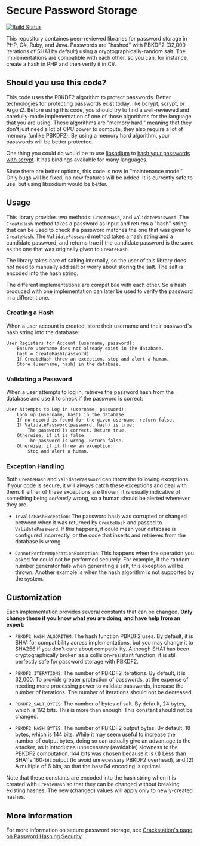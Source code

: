 Secure Password Storage
=======================

[![Build Status](https://travis-ci.org/defuse/password-hashing.svg?branch=compatible-versions)](https://travis-ci.org/defuse/password-hashing)

This repository containes peer-reviewed libraries for password storage in PHP,
C#, Ruby, and Java. Passwords are "hashed" with PBKDF2 (32,000 iterations of
SHA1 by default) using a cryptographically-random salt. The implementations are
compatible with each other, so you can, for instance, create a hash in PHP and
then verify it in C#.

Should you use this code?
--------------------------

This code uses the PBKDF2 algorithm to protect passwords. Better technologies
for protecting passwords exist today, like bcrypt, scrypt, or Argon2. Before
using this code, you should try to find a well-reviewed and carefully-made
implementation of one of those algorithms for the language that you are using.
These algorithms are "memory hard," meaning that they don't just need a lot of
CPU power to compute, they also require a lot of memory (unlike PBKDF2). By
using a memory hard algorithm, your passwords will be better protected.

One thing you could do would be to use
[libsodium](https://github.com/jedisct1/libsodium) to [hash your passwords with
scrypt](https://download.libsodium.org/doc/password_hashing/index.html). It has
bindings available for many languages.

Since there are better options, this code is now in "maintenance mode." Only
bugs will be fixed, no new features will be added. It is currently safe to use,
but using libsodium would be better.

Usage
------

This library provides two methods: `CreateHash`, and `ValidatePassword`. The
`CreateHash` method takes a password as input and returns a "hash" string that
can be used to check if a password matches the one that was given to
`CreateHash`. The `ValidatePassword` method takes a hash string and a candidate
password, and returns true if the candidate password is the same as the one that
was originally given to `CreateHash`.

The library takes care of salting internally, so the user of this library does
not need to manually add salt or worry about storing the salt. The salt is
encoded into the hash string.

The different implementations are compatibile with each other. So a hash
produced with one implementation can later be used to verify the password in
a different one.

### Creating a Hash

When a user account is created, store their username and their password's
hash string into the database:

    User Registers for Account (username, password):
        Ensure username does not already exist in the database.
        hash = CreateHash(password)
        If CreateHash threw an exception, stop and alert a human.
        Store (username, hash) in the database.

### Validating a Password

When a user attempts to log in, retrieve the password hash from the database
and use it to check if the password is correct:

    User Attempts to Log in (username, password):
        Look up (username, hash) in the database.
        If no record is found for the given username, return false.
        If ValidatePassword(password, hash) is true:
            The password is correct. Return true.
        Otherwise, if it is false:
            The password is wrong. Return false.
        Otherwise, if it threw an exception:
            Stop and alert a human.

### Exception Handling

Both `CreateHash` and `ValidatePassword` can throw the following exceptions. If
your code is secure, it will always catch these exceptions and deal with them.
If either of these exceptions are thrown, it is usually indicative of something
being *seriously* wrong, so a human should be alerted whenever they are.

- `InvalidHashException`: The password hash was corrupted or changed
  between when it was returned by `CreateHash` and passed to `ValidatePassword`.
  If this happens, it could mean your database is configured incorrectly, or the
  code that inserts and retrieves from the database is wrong.

- `CannotPerformOperationException`: This happens when the operation you asked
  for could not be performed securely. For example, if the random number
  generator fails when generating a salt, this exception will be thrown. Another
  example is when the hash algorithm is not supported by the system.

Customization
--------------

Each implementation provides several constants that can be changed. **Only
change these if you know what you are doing, and have help from an expert**:

- `PBKDF2_HASH_ALGORITHM`: The hash function PBKDF2 uses. By default, it is SHA1
  for compatibility across implementations, but you may change it to SHA256 if
  you don't care about compatibility. Although SHA1 has been cryptographically
  broken as a collision-resistant function, it is still perfectly safe for
  password storage with PBKDF2.

- `PBKDF2_ITERATIONS`: The number of PBKDF2 iterations. By default, it is
  32,000. To provide greater protection of passwords, at the expense of needing
  more processing power to validate passwords, increase the number of
  iterations. The number of iterations should not be decreased.

- `PBKDF2_SALT_BYTES`: The number of bytes of salt. By default, 24 bytes, which
  is 192 bits. This is more than enough. This constant should not be changed.

- `PBKDF2_HASH_BYTES`: The number of PBKDF2 output bytes. By default, 18 bytes,
  which is 144 bits. While it may seem useful to increase the number of output
  bytes, doing so can actually give an advantage to the attacker, as it
  introduces unnecessary (avoidable) slowness to the PBKDF2 computation. 144
  bits was chosen because it is (1) Less than SHA1's 160-bit output (to avoid
  unnecessary PBKDF2 overhead), and (2) A multiple of 6 bits, so that the base64
  encoding is optimal.

Note that these constants are encoded into the hash string when it is created
with `CreateHash` so that they can be changed without breaking existing hashes.
The new (changed) values will apply only to newly-created hashes.

More Information
-----------------

For more information on secure password storage, see [Crackstation's page on
Password Hashing Security](https://crackstation.net/hashing-security.htm).
